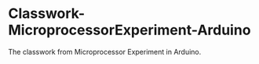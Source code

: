 # Classwork-MicroprocessorExperiment-Arduino

The classwork from Microprocessor Experiment in Arduino.
